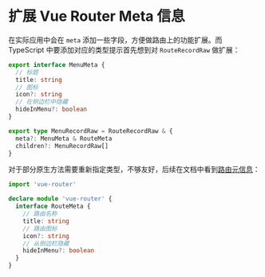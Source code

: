 # 扩展 Vue Router Meta 信息

在实际应用中会在 `meta` 添加一些字段，方便做路由上的功能扩展。而 TypeScript 中要添加对应的类型提示首先想到对 `RouteRecordRaw` 做扩展：

```ts
export interface MenuMeta {
  // 标题
  title: string
  // 图标
  icon?: string
  // 在侧边栏中隐藏
  hideInMenu?: boolean
}

export type MenuRecordRaw = RouteRecordRaw & {
  meta?: MenuMeta & RouteMeta
  children?: MenuRecordRaw[]
}
```

对于部分原生方法需要重新指定类型，不够友好，后续在文档中看到[路由元信息](https://next.router.vuejs.org/zh/guide/advanced/meta.html)：

```ts
import 'vue-router'

declare module 'vue-router' {
  interface RouteMeta {
    // 路由名称
    title: string
    // 路由图标
    icon?: string
    // 从侧边栏隐藏
    hideInMenu?: boolean
  }
}
```
